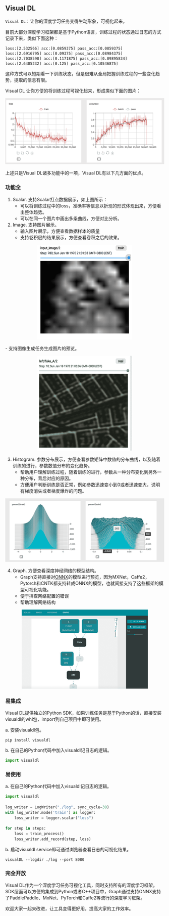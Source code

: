 ## Visual DL
`Visual DL`：让你的深度学习任务变得生动形象，可视化起来。

目前大部分深度学习框架都是基于Python语言，训练过程的状态通过日志的方式记录下来，类似下面这种：

```shell
loss:[2.532566] acc:[0.0859375] pass_acc:[0.0859375]
loss:[2.6916795] acc:[0.09375] pass_acc:[0.08984375]
loss:[2.7038598] acc:[0.1171875] pass_acc:[0.09895834]
loss:[2.6405232] acc:[0.125] pass_acc:[0.10546875]
```

这种方式可以短期看一下训练状态，但是很难从全局把握训练过程的一些变化趋势，提取的信息有限。

Visual DL 让你方便的将训练过程可视化起来，形成类似下面的图片：
<p align="center">
<img src="scalar.png"/>
</p>

上述只是Visual DL诸多功能中的一项，Visual DL有以下几方面的优点。

### 功能全
1. Scalar. 支持Scalar打点数据展示，如上图所示：
	- 可以将训练过程中的loss，准确率等信息以折现的形式体现出来，方便看出整体趋势。
	- 可以在同一个图片中画出多条曲线，方便对比分析。
2. Image. 支持图片展示。
	- 输入图片展示，方便查看数据样本的质量
	- 支持卷积层的结果展示，方便查看卷积之后的效果。
<p align="center">
<img src="dog.png" height="300" width="300"/>
</p>
	- 支持图像生成任务生成图片的预览。
<p align="center">
<img src="image-gan.png" height="300" width="300"/>
</p>

3. Histogram. 参数分布展示，方便查看参数矩阵中数值的分布曲线，以及随着训练的进行，参数数值分布的变化趋势。
	- 帮助用户理解训练过程，随着训练的进行，参数从一种分布变化到另外一种分布，背后对应的原因。
	- 方便用户判断训练是否正常，例如参数迅速变小到0或者迅速变大，说明有梯度消失或者梯度爆炸的问题。
<p align="center">
<img src="histogram.png" />
</p>

4. Graph. 方便查看深度神经网络的模型结构。
	- Graph支持直接对[ONNX](http://onnx.ai/)的模型进行预览，因为MXNet，Caffe2，Pytorch和CNTK都支持转成ONNX的模型，也就间接支持了这些框架的模型可视化功能。
	- 便于排查网络配置的错误
	- 帮助理解网络结构

<p align="center">
<img src="graph.png" height="250" width="400"/>
</p>

### 易集成
Visual DL提供独立的Python SDK，如果训练任务是基于Python的话，直接安装visualdl的whl包，import到自己项目中即可使用。

a. 安装visualdl包。

```shell
pip install visualdl
```
b. 在自己的Python代码中加入visualdl记日志的逻辑。

```python
import visualdl
```

### 易使用
a. 在自己的Python代码中加入visualdl记日志的逻辑。

```python
import visualdl

log_writer = LogWriter("./log", sync_cycle=30)
with log_writer.mode('train') as logger:
	loss_writer = logger.scalar("loss")

for step in steps:
	loss = train_process()
	loss_writer.add_record(step, loss)
```

b. 启动visualdl service即可通过浏览器查看日志的可视化结果。

```shell
visualDL --logdir ./log --port 8080
```

### 完全开放
Visual DL作为一个深度学习任务可视化工具，同时支持所有的深度学习框架。SDK层面可以方便的集成到Python或者C++项目中，Graph通过支持ONNX支持了PaddlePaddle、MxNet、PyTorch和Caffe2等流行的深度学习框架。

欢迎大家一起来改进，让工具变得更好用，提高大家的工作效率。
